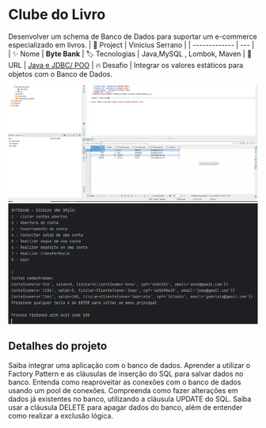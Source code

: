 # Clube do Livro

Desenvolver um schema de Banco de Dados para suportar um e-commerce especializado em livros.
| 💾 Project | Vinicius Serrano    |
| -------------  | --- |
| :sparkles: Nome        | **Byte Bank**
| :label: Tecnologias | Java,MySQL , Lombok, Maven
| :rocket: URL         | [Java e JDBC/ POO](https://github.com/viniciusserrano/Projeto-JavaJdbc)
| :fire: Desafio     | Integrar os valores estáticos para objetos com o Banco de Dados.

<!-- Inserir imagem com a #vitrinedev ao final do link -->
![](BancoDeDados.png#vitrinedev)
![](application.png#vitrinedev)

## Detalhes do projeto

Saiba integrar uma aplicação com o banco de dados.
Aprender a utilizar o Factory Pattern e as cláusulas de inserção do SQL para salvar dados no banco.
Entenda como reaproveitar as conexões com o banco de dados usando um pool de conexões.
Compreenda como fazer alterações em dados já existentes no banco, utilizando a cláusula UPDATE do SQL.
Saiba usar a cláusula DELETE para apagar dados do banco, além de entender como realizar a exclusão lógica.
